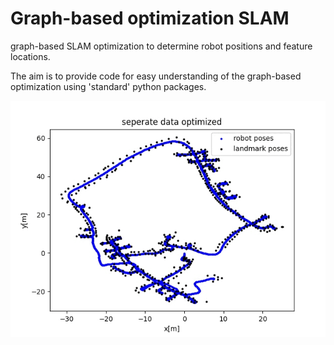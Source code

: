# Graph-based optimization SLAM

graph-based SLAM optimization to determine robot positions and feature locations.

The aim is to provide code for easy understanding of the graph-based optimization using 'standard' python packages. 

![](optimization.gif)